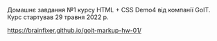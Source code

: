Домашнє завдання №1 курсу HTML + CSS Demo4 від компанії GoIT.
Курс стартував 29 травня 2022 р.

https://brainfixer.github.io/goit-markup-hw-01/
